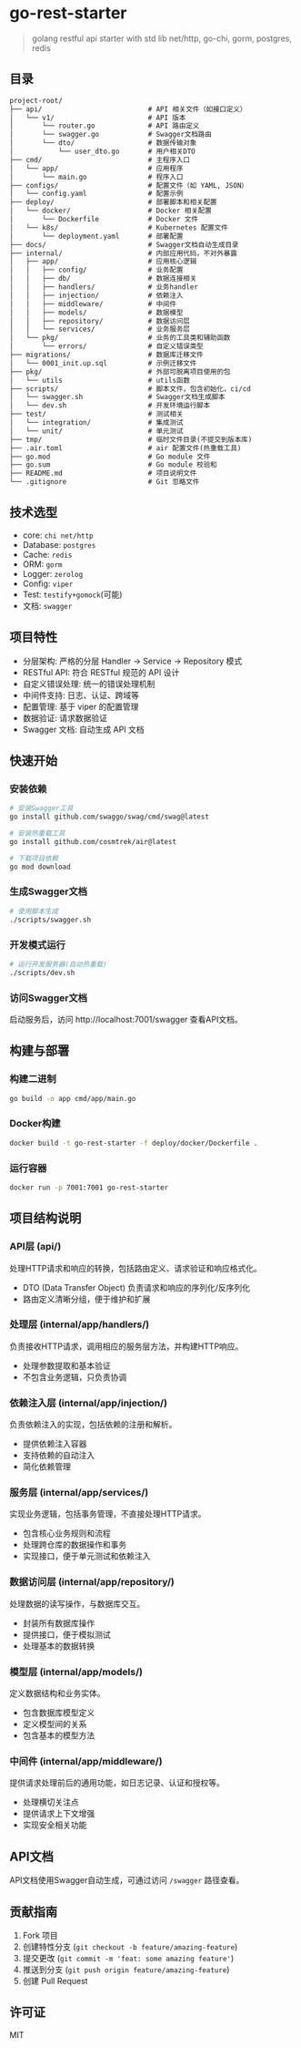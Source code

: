 # go-rest-starter

> golang restful api starter with std lib net/http, go-chi, gorm, postgres, redis

## 目录

```md
project-root/
├── api/                          # API 相关文件（如接口定义）
│   └── v1/                       # API 版本
│       └── router.go             # API 路由定义
│       └── swagger.go            # Swagger文档路由
│       └── dto/                  # 数据传输对象
│           └── user_dto.go       # 用户相关DTO
├── cmd/                          # 主程序入口
│   └── app/                      # 应用程序
│       └── main.go               # 程序入口
├── configs/                      # 配置文件（如 YAML, JSON）
│   └── config.yaml               # 配置示例
├── deploy/                       # 部署脚本和相关配置
│   └── docker/                   # Docker 相关配置
│       └── Dockerfile            # Docker 文件
│   └── k8s/                      # Kubernetes 配置文件
│       └── deployment.yaml       # 部署配置
├── docs/                         # Swagger文档自动生成目录
├── internal/                     # 内部应用代码，不对外暴露
│   ├── app/                      # 应用核心逻辑
│   │   ├── config/               # 业务配置
│   │   ├── db/                   # 数据连接相关
│   │   ├── handlers/             # 业务handler
│   │   ├── injection/            # 依赖注入
│   │   ├── middleware/           # 中间件
│   │   ├── models/               # 数据模型
│   │   ├── repository/           # 数据访问层
│   │   └── services/             # 业务服务层
│   └── pkg/                      # 业务的工具类和辅助函数
│       └── errors/               # 自定义错误类型
├── migrations/                   # 数据库迁移文件
│   └── 0001_init.up.sql          # 示例迁移文件
├── pkg/                          # 外部可脱离项目使用的包
│   └── utils                     # utils函数
├── scripts/                      # 脚本文件，包含初始化，ci/cd
│   └── swagger.sh                # Swagger文档生成脚本
│   └── dev.sh                    # 开发环境运行脚本
├── test/                         # 测试相关
│   └── integration/              # 集成测试
│   └── unit/                     # 单元测试
├── tmp/                          # 临时文件目录(不提交到版本库)
├── .air.toml                     # air 配置文件(热重载工具)
├── go.mod                        # Go module 文件
├── go.sum                        # Go module 校验和
├── README.md                     # 项目说明文件
└── .gitignore                    # Git 忽略文件

```

## 技术选型

- core: `chi net/http`
- Database: `postgres`
- Cache: `redis`
- ORM: `gorm`
- Logger: `zerolog`
- Config: `viper`
- Test: `testify+gomock`(可能)
- 文档: `swagger`

## 项目特性

- 分层架构: 严格的分层 Handler -> Service -> Repository 模式
- RESTful API: 符合 RESTful 规范的 API 设计
- 自定义错误处理: 统一的错误处理机制
- 中间件支持: 日志、认证、跨域等
- 配置管理: 基于 viper 的配置管理
- 数据验证: 请求数据验证
- Swagger 文档: 自动生成 API 文档

## 快速开始

### 安装依赖

```bash
# 安装Swagger工具
go install github.com/swaggo/swag/cmd/swag@latest

# 安装热重载工具
go install github.com/cosmtrek/air@latest

# 下载项目依赖
go mod download
```

### 生成Swagger文档

```bash
# 使用脚本生成
./scripts/swagger.sh
```

### 开发模式运行

```bash
# 运行开发服务器(自动热重载)
./scripts/dev.sh
```

### 访问Swagger文档

启动服务后，访问 http://localhost:7001/swagger 查看API文档。

## 构建与部署

### 构建二进制

```bash
go build -o app cmd/app/main.go
```

### Docker构建

```bash
docker build -t go-rest-starter -f deploy/docker/Dockerfile .
```

### 运行容器

```bash
docker run -p 7001:7001 go-rest-starter
```

## 项目结构说明

### API层 (api/)

处理HTTP请求和响应的转换，包括路由定义、请求验证和响应格式化。

- DTO (Data Transfer Object) 负责请求和响应的序列化/反序列化
- 路由定义清晰分组，便于维护和扩展

### 处理层 (internal/app/handlers/)

负责接收HTTP请求，调用相应的服务层方法，并构建HTTP响应。

- 处理参数提取和基本验证
- 不包含业务逻辑，只负责协调

### 依赖注入层 (internal/app/injection/)

负责依赖注入的实现，包括依赖的注册和解析。

- 提供依赖注入容器
- 支持依赖的自动注入
- 简化依赖管理

### 服务层 (internal/app/services/)

实现业务逻辑，包括事务管理，不直接处理HTTP请求。

- 包含核心业务规则和流程
- 处理跨仓库的数据操作和事务
- 实现接口，便于单元测试和依赖注入

### 数据访问层 (internal/app/repository/)

处理数据的读写操作，与数据库交互。

- 封装所有数据库操作
- 提供接口，便于模拟测试
- 处理基本的数据转换

### 模型层 (internal/app/models/)

定义数据结构和业务实体。

- 包含数据库模型定义
- 定义模型间的关系
- 包含基本的模型方法

### 中间件 (internal/app/middleware/)

提供请求处理前后的通用功能，如日志记录、认证和授权等。

- 处理横切关注点
- 提供请求上下文增强
- 实现安全相关功能

## API文档

API文档使用Swagger自动生成，可通过访问 `/swagger` 路径查看。

## 贡献指南

1. Fork 项目
2. 创建特性分支 (`git checkout -b feature/amazing-feature`)
3. 提交更改 (`git commit -m 'feat: some amazing feature'`)
4. 推送到分支 (`git push origin feature/amazing-feature`)
5. 创建 Pull Request

## 许可证

MIT
